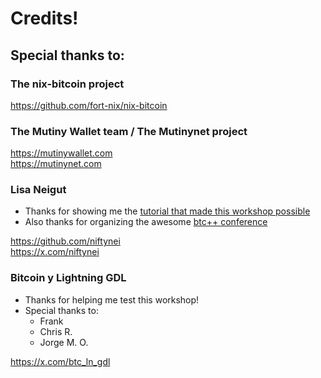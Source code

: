 # Credits!

## Special thanks to:

### The nix-bitcoin project
https://github.com/fort-nix/nix-bitcoin

### The Mutiny Wallet team / The Mutinynet project
https://mutinywallet.com<br>
https://mutinynet.com

### Lisa Neigut
- Thanks for showing me the [tutorial that made this workshop possible](https://justinas.org/nixos-in-the-cloud-step-by-step-part-1)
- Also thanks for organizing the awesome [btc++ conference](https://btcplusplus.dev)

https://github.com/niftynei<br>
https://x.com/niftynei

### Bitcoin y Lightning GDL
- Thanks for helping me test this workshop!
- Special thanks to:
  - Frank
  - Chris R.
  - Jorge M. O.

https://x.com/btc_ln_gdl
